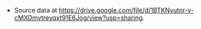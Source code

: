 - Source data at https://drive.google.com/file/d/1BTKNvutnr-v-cMXDmvtreyqxt91E6Jog/view?usp=sharing.
